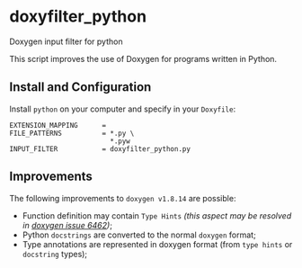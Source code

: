 # doxyfilter_python
Doxygen input filter for python

This script improves the use of Doxygen for programs written in Python.

## Install and Configuration

Install ``python`` on your computer and specify in your ``Doxyfile``:

````
EXTENSION_MAPPING      =
FILE_PATTERNS          = *.py \
                         *.pyw
INPUT_FILTER           = doxyfilter_python.py
````

## Improvements

The following improvements to ``doxygen v1.8.14`` are possible:
- Function definition may contain ``Type Hints`` 
  _(this aspect may be resolved in [doxygen issue 6462](https://github.com/doxygen/doxygen/issues/6462))_;
- Python ``docstrings`` are converted to the normal ``doxygen`` format;
- Type annotations are represented in doxygen format (from ``type hints`` or ``docstring`` types);
